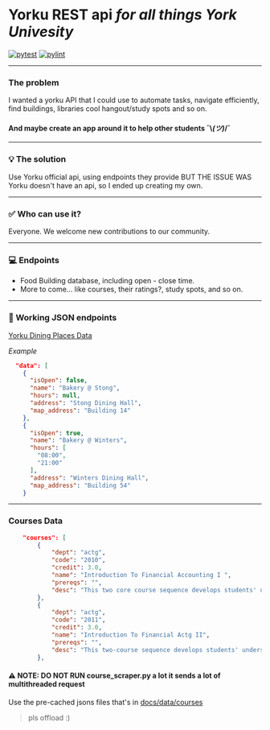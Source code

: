 
# Yorku REST api *for all things York Univesity*
[![pytest](https://github.com/SSADC-at-york/Yoki/actions/workflows/pytest.yml/badge.svg)](https://github.com/SSADC-at-york/Yoki/actions/workflows/pytest.yml) [![pylint](https://github.com/SSADC-at-york/Yoki/actions/workflows/pylint.yml/badge.svg?branch=Aayush9029-patch-1)](https://github.com/SSADC-at-york/Yoki/actions/workflows/pylint.yml)

---

###  The problem 

I wanted a yorku API that I could use to automate tasks, navigate efficiently, find buildings, libraries cool hangout/study spots and so on.
#### And maybe create an app around it to help other students  ¯\\_(ツ)_/¯

---

### 💡 The solution 
Use Yorku official api, using endpoints they provide BUT THE ISSUE WAS  Yorku doesn't have an api, so I ended up creating my own.

---

### ✅ Who can use it?
Everyone. We welcome new contributions to our community.

---

### 💻 Endpoints 
- Food Building database, including open - close time.
- More to come... like courses, their ratings?, study spots, and so on.

---

### 🎉 Working JSON endpoints
[Yorku Dining Places Data](https://raw.githubusercontent.com/SSADC-at-york/Yoki/main/docs/data/dining.json)

_Example_
```json
  "data": [
    {
      "isOpen": false,
      "name": "Bakery @ Stong",
      "hours": null,
      "address": "Stong Dining Hall",
      "map_address": "Building 14"
    },
    {
      "isOpen": true,
      "name": "Bakery @ Winters",
      "hours": [
        "08:00",
        "21:00"
      ],
      "address": "Winters Dining Hall",
      "map_address": "Building 54"
    }
```
---

### Courses Data

```json
    "courses": [
        {
            "dept": "actg",
            "code": "2010",
            "credit": 3.0,
            "name": "Introduction To Financial Accounting I ",
            "prereqs": "",
            "desc": "This two core course sequence develops students' understanding of financial accounting information so that they can be informed and effective users of the information. The courses focus on uses of accounting information for different decisions and from different stakeholder perspectives, and consider the economic and behavioural effects that accounting treatments have on users and preparers. Readings from current publications are used to demonstrate practical applications of the issues discussed in class. Classroom techniques such as case studies, classroom discussions, student presentations and group and individual research projects (intended to develop students' critical skills) are employed.\r\n\r\nNote: SB/ACTG 2011 3.00 is not available to exchange students visiting Schulich unless it is a full year exchange and SB/ACTG 2010 3.00 is taken in the fall.\r\n\r\nCourse credit exclusions: GL/ECON 2710 3.00, AP/ECON 3580 3.00, AP/ECON 4200 3.00."
        },
        {
            "dept": "actg",
            "code": "2011",
            "credit": 3.0,
            "name": "Introduction To Financial Actg II",
            "prereqs": "",
            "desc": "This two-course sequence develops students' understanding of financial accounting information so that they can be informed and effective users of the information. The courses focus on uses of accounting information for different decisions and from different stakeholder perspectives, and consider the economic and behavioural effects that accounting treatments have on users and preparers. Readings from current publications are used to demonstrate practical applications of the issues discussed in class. Classroom techniques such as case studies, classroom discussions, student presentations and group and individual research projects (intended to develop students' critical skills) are employed.\r\nPrerequisite: SB/ ACTG 2010 3.00.\r\nCourse Credit Exclusion: GL/ECON 2710 3.00."
        },
```

####  ⚠️ NOTE:  DO NOT RUN course_scraper.py a lot it sends a lot of multithreaded request
Use the pre-cached jsons files that's in [docs/data/courses](https://github.com/SSADC-at-york/Yoki/tree/main/docs/data/courses)

> pls offload :)
